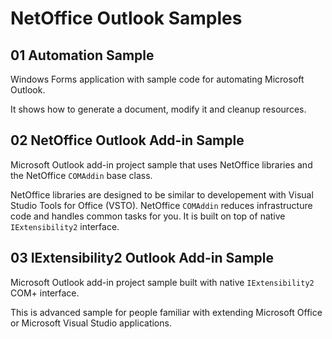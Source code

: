 # NetOffice Outlook Samples


## 01 Automation Sample

Windows Forms application with sample code for automating Microsoft Outlook.

It shows how to generate a document, modify it and cleanup resources.


## 02 NetOffice Outlook Add-in Sample

Microsoft Outlook add-in project sample that uses NetOffice libraries and
the NetOffice `COMAddin` base class.

NetOffice libraries are designed to be similar to developement with Visual Studio
Tools for Office (VSTO). NetOffice `COMAddin` reduces infrastructure code and
handles common tasks for you. It is built on top of native `IExtensibility2`
interface.


## 03 IExtensibility2 Outlook Add-in Sample

Microsoft Outlook add-in project sample built with native `IExtensibility2` COM+
interface.

This is advanced sample for people familiar with extending Microsoft Office
or Microsoft Visual Studio applications.

